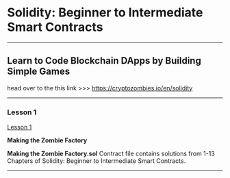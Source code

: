 # Solidity: Beginner to Intermediate Smart Contracts
---

## Learn to Code Blockchain DApps by Building Simple Games 
head over to the this link >>> 
https://cryptozombies.io/en/solidity

---
### Lesson 1

[Lesson 1](https://github.com/Lynk4/CryptoZombies/blob/main/Solidity%3A-Beginner-to-Intermediate-Smart-Contracts/Making%20the%20Zombie%20Factory.sol)

**Making the Zombie Factory**

 **Making the Zombie Factory.sol** Contract file contains solutions from 1-13 Chapters of Solidity: Beginner to Intermediate Smart Contracts.

 ---

 


